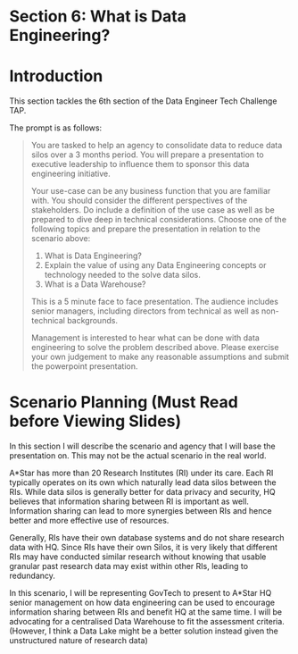 
<!-- Header -->
<div>
  <h1>Section 6: What is Data Engineering?</h3>  
</div>


# Introduction
This section tackles the 6th section of the Data Engineer Tech Challenge TAP. 

The prompt is as follows:
>You are tasked to help an agency to consolidate data to reduce data silos over a 3 months period. You will prepare a presentation to executive leadership to influence them to sponsor this data engineering initiative.
>
>Your use-case can be any business function that you are familiar with. You should consider the different perspectives of the stakeholders. Do include a definition of the use case as well as be prepared to dive deep in technical considerations.
>Choose one of the following topics and prepare the presentation in relation to the scenario above:
>
>1. What is Data Engineering?
>2. Explain the value of using any Data Engineering concepts or technology needed to the solve data silos.
>3. What is a Data Warehouse?
>
>This is a 5 minute face to face presentation. The audience includes senior managers, including directors from technical as well as non-technical backgrounds.
>
>Management is interested to hear what can be done with data engineering to solve the problem described above. Please exercise your own judgement to make any reasonable assumptions and submit the powerpoint presentation.




# Scenario Planning (Must Read before Viewing Slides)
In this section I will describe the scenario and agency that I will base the presentation on. This may not be the actual scenario in the real world.<br>

A*Star has more than 20 Research Institutes (RI) under its care. Each RI typically operates on its own which naturally lead data silos between the RIs. While data silos is generally better for data privacy and security, HQ believes that information sharing between RI is important as well. Information sharing can lead to more synergies between RIs and hence better and more effective use of resources. 

Generally, RIs have their own database systems and do not share research data with HQ. Since RIs have their own Silos, it is very likely that different RIs may have conducted similar research without knowing that usable granular past research data may exist within other RIs, leading to redundancy. 

In this scenario, I will be representing GovTech to present to A*Star HQ senior management on how data engineering can be used to encourage information sharing between RIs and benefit HQ at the same time. I will be advocating for a centralised Data Warehouse to fit the assessment criteria. (However, I think a Data Lake might be a better solution instead given the unstructured nature of research data)
